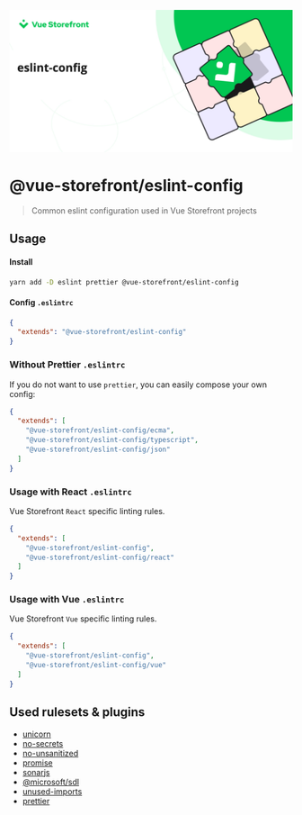 [![vuestorefront/eslint-config](./eslint.jpg)]()

# @vue-storefront/eslint-config

> Common eslint configuration used in Vue Storefront projects

## Usage

#### Install
```bash
yarn add -D eslint prettier @vue-storefront/eslint-config
```

#### Config `.eslintrc`
```json
{
  "extends": "@vue-storefront/eslint-config"
}
```

### Without Prettier `.eslintrc`

If you do not want to use `prettier`, you can easily compose your own config:

```json
{
  "extends": [
    "@vue-storefront/eslint-config/ecma",
    "@vue-storefront/eslint-config/typescript",
    "@vue-storefront/eslint-config/json"
  ]
}
```

### Usage with React `.eslintrc`

Vue Storefront `React` specific linting rules.

```json
{
  "extends": [
    "@vue-storefront/eslint-config",
    "@vue-storefront/eslint-config/react"
  ]
}
```

### Usage with Vue `.eslintrc`

Vue Storefront `Vue` specific linting rules.

```json
{
  "extends": [
    "@vue-storefront/eslint-config",
    "@vue-storefront/eslint-config/vue"
  ]
}
```

## Used rulesets & plugins

- [unicorn](https://github.com/sindresorhus/eslint-plugin-unicorn)
- [no-secrets](https://github.com/nickdeis/eslint-plugin-no-secrets)
- [no-unsanitized](https://github.com/mozilla/eslint-plugin-no-unsanitized)
- [promise](https://github.com/eslint-community/eslint-plugin-promise)
- [sonarjs](https://github.com/SonarSource/eslint-plugin-sonarjs)
- [@microsoft/sdl](https://github.com/microsoft/eslint-plugin-sdl)
- [unused-imports](https://www.npmjs.com/package/eslint-plugin-unused-imports)
- [prettier](https://github.com/prettier/eslint-plugin-prettier)

